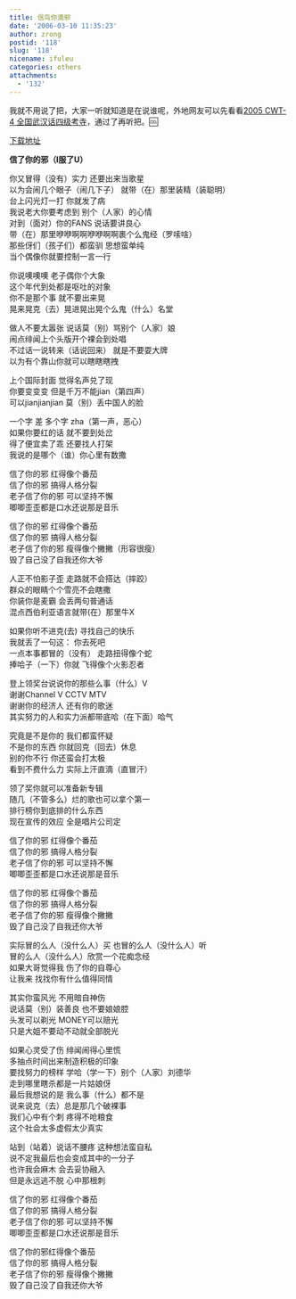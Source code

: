 ```yaml
---
title: 信鸟你滴邪
date: '2006-03-10 11:35:23'
author: zrong
postid: '118'
slug: '118'
nicename: ifuleu
categories: others
attachments:
  - '132'
---
```


我就不用说了把，大家一听就知道是在说谁呢，外地网友可以先看看[2005 CWT-4
全国武汉话四级考寺](http://www.zengrong.net/6/)，通过了再听把。:cool:

[下载地址](http://http://www.awflasher.com/blog/attachments/200602/xnndx.wma)  
<!--more-->  
**信了你的邪（I服了U）**

你又冒得（没有）实力 还要出来当歌星  
以为会闹几个眼子（闹几下子） 就带（在）那里装精（装聪明）  
台上闪光灯一打 你就发了病  
我说老大你要考虑到 别个（人家）的心情  
对到（面对）你的FANS 说话要讲良心  
带（在）那里咿咿啊啊咿咿啊啊裹个么鬼经（罗嗦啥）  
那些伢们（孩子们）都蛮驯 思想蛮单纯  
当个偶像你就要控制一言一行

你说噢噢噢 老子偶你个大象  
这个年代到处都是呕吐的对象  
你不是那个事 就不要出来晃  
晃来晃克（去）晃进晃出晃个么鬼（什么）名堂

做人不要太嚣张 说话莫（别）骂别个（人家）娘  
闹点绯闻上个头版开个裸会到处唱  
不过话一说转来（话说回来） 就是不要耍大牌  
以为有个靠山你就可以瞎瞎瞎拽

上个国际封面 觉得名声兑了现  
你要变变变 但是千万不能jian（第四声）  
可以jianjianjian 莫（别）丢中国人的脸

一个字 差 多个字 zha（第一声，恶心）  
如果你要红的话 就不要到处岔  
得了便宜卖了乖 还要找人打架  
我说的是哪个（谁）你心里有数撒

信了你的邪 红得像个番茄  
信了你的邪 搞得人格分裂  
老子信了你的邪 可以坚持不懈  
唧唧歪歪都是口水还说那是音乐

信了你的邪 红得像个番茄  
信了你的邪 搞得人格分裂  
老子信了你的邪 瘦得像个撇撇（形容很瘦）  
毁了自己没了自我还你大爷

人正不怕影子歪 走路就不会搭达（摔跤）  
群众的眼睛个个雪亮不会瞎撒  
你装你是麦霸 会丢两句普通话  
混点西伯利亚语言就带(在）那里牛X

如果你听不进克(去) 寻找自己的快乐  
我就丢了一句这： 你去死吧  
一点本事都冒的（没有） 走路扭得像个蛇  
捧哈子（一下）你就 飞得像个火影忍者

登上领奖台说说你的那些么事（什么）V  
谢谢Channel V CCTV MTV  
谢谢你的经济人 还有你的歌迷  
其实努力的人和实力派都带底哈（在下面）哈气

究竟是不是你的 我们都蛮怀疑  
不是你的东西 你就回克（回去）休息  
别的你不行 你还蛮会打太极  
看到不费什么力 实际上汗直滴（直冒汗）

领了奖你就可以准备新专辑  
随几（不管多么）烂的歌也可以拿个第一  
排行榜你到底排的什么东西  
现在宣传的效应 全是唱片公司定

信了你的邪 红得像个番茄  
信了你的邪 搞得人格分裂  
老子信了你的邪 可以坚持不懈  
唧唧歪歪都是口水还说那是音乐

信了你的邪 红得像个番茄  
信了你的邪 搞得人格分裂  
老子信了你的邪 瘦得像个撇撇  
毁了自己没了自我还你大爷

实际冒的么人（没什么人）买 也冒的么人（没什么人）听  
冒的么人（没什么人）欣赏一个花痴念经  
如果大哥觉得我 伤了你的自尊心  
让我来 找找你有什么值得同情

其实你蛮风光 不用暗自神伤  
说话莫（别）装善良 也不要娘娘腔  
头发可以剃光 MONEY可以赔光  
只是大姐不要动不动就全部脱光

如果心灵受了伤 绯闻闹得心里慌  
多抽点时间出来制造积极的印象  
要找努力的榜样 学哈（学一下）别个（人家）刘德华  
走到哪里瞎杀都是一片姑娘伢  
最后我想说的是 我么事（什么）都不是  
说来说克（去）总是那几个破裸事  
我们心中有个刺 疼得不呛粮食  
这个社会太多虚假太少真实

站到（站着）说话不腰疼 这种想法蛮自私  
说不定我最后也会变成其中的一分子  
也许我会麻木 会去妥协融入  
但是永远逃不脱 心中那根刺

信了你的邪 红得像个番茄  
信了你的邪 搞得人格分裂  
老子信了你的邪 可以坚持不懈  
唧唧歪歪都是口水还说那是音乐

信了你的邪红得像个番茄  
信了你的邪 搞得人格分裂  
老子信了你的邪 瘦得像个撇撇  
毁了自己没了自我还你大爷

